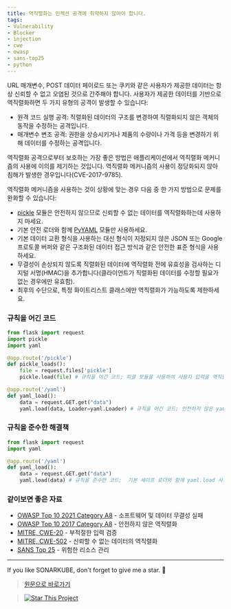 ```yaml
---
title: 역직렬화는 인젝션 공격에 취약하지 않아야 합니다.
tags:
- Vulnerability
- Blocker
- injection
- cwe
- owasp
- sans-top25
- python
---
```


URL 매개변수, POST 데이터 페이로드 또는 쿠키와 같은 사용자가 제공한 데이터는 항상 신뢰할 수 없고 오염된 것으로 간주해야 합니다. 사용자가 제공한 데이터를 기반으로 역직렬화하면 두 가지 유형의 공격이 발생할 수 있습니다:
- 원격 코드 실행 공격: 직렬화된 데이터의 구조를 변경하여 직렬화되지 않은 객체의 동작을 수정하는 공격입니다.
- 매개변수 변조 공격: 권한을 상승시키거나 제품의 수량이나 가격 등을 변경하기 위해 데이터를 수정하는 공격입니다.

역직렬화 공격으로부터 보호하는 가장 좋은 방법은 애플리케이션에서 역직렬화 메커니즘의 사용에 이의를 제기하는 것입니다.
역직렬화 메커니즘의 사용이 정당화되지 않아 침해가 발생한 경우입니다(CVE-2017-9785).

역직렬화 메커니즘을 사용하는 것이 상황에 맞는 경우 다음 중 한 가지 방법으로 문제를 완화할 수 있습니다:
- [pickle](https://docs.python.org/3/library/pickle.html) 모듈은 안전하지 않으므로 신뢰할 수 없는 데이터를 역직렬화하는데 사용하지 마세요.
- 기본 안전 로더와 함께 [PyYAML](https://pyyaml.org/wiki/PyYAMLDocumentation) 모듈만 사용하세요.
- 기본 데이터 교환 형식을 사용하는 대신 형식이 지정되지 않은 JSON 또는 Google 프로토콜 버퍼와 같은 구조화된 데이터 접근 방식과 같은 안전한 표준 형식을 사용하세요.
- 무결성이 손상되지 않도록 직렬화된 데이터에 역직렬화 전에 유효성을 검사하는 디지털 서명(HMAC)을 추가합니다(클라이언트가 직렬화된 데이터를 수정할 필요가 없는 경우에만 유효함).
- 최후의 수단으로, 특정 화이트리스트 클래스에만 역직렬화가 가능하도록 제한하세요.


### 규칙을 어긴 코드
```python
from flask import request
import pickle
import yaml

@app.route('/pickle')
def pickle_loads():
    file = request.files['pickle']
    pickle.load(file) # 규칙을 어긴 코드; 피클 모듈을 사용하여 사용자 입력을 역직렬화하지 마십시오.

@app.route('/yaml')
def yaml_load():
    data = request.GET.get("data")
    yaml.load(data, Loader=yaml.Loader) # 규칙을 어긴 코드; 안전하지 않은 yaml.Loader와 함께 yaml.load를 사용하지 마십시오.
```

### 규칙을 준수한 해결책
```python
from flask import request
import yaml

@app.route('/yaml')
def yaml_load():
    data = request.GET.get("data")
    yaml.load(data) # 규칙을 준수한 코드;  기본 세이프 로더와 함께 yaml.load 사용을 선호합니다.
```



### 같이보면 좋은 자료
- [OWASP Top 10 2021 Category A8](https://owasp.org/Top10/A08_2021-Software_and_Data_Integrity_Failures/) - 소프트웨어 및 데이터 무결성 실패
- [OWASP Top 10 2017 Category A8](https://owasp.org/www-project-top-ten/2017/A8_2017-Insecure_Deserialization) - 안전하지 않은 역직렬화
- [MITRE, CWE-20](https://cwe.mitre.org/data/definitions/20) - 부적절한 입력 검증
- [MITRE, CWE-502](https://cwe.mitre.org/data/definitions/502) - 신뢰할 수 없는 데이터의 역직렬화
- [SANS Top 25](https://www.sans.org/top25-software-errors/#cat2) - 위험한 리소스 관리
---


If you like SONARKUBE, don't forget to give me a star. :star2:

> [원문으로 바로가기](https://rules.sonarsource.com/python/type/Vulnerability/RSPEC-5135)

> [![Star This Project](https://img.shields.io/github/stars/kantabile/sonarkube.svg?label=Stars&style=social)](https://github.com/kantabile/sonarkube)